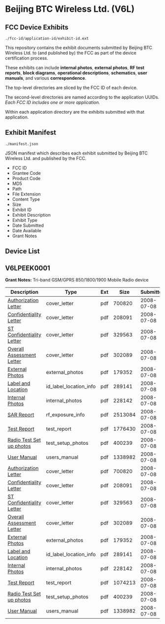 # Beijing BTC Wireless Ltd. (V6L)
## FCC Device Exhibits

```
./fcc-id/application-id/exhibit-id.ext
```

This repository contains the exhibit documents submitted by Beijing BTC Wireless Ltd. to (and published by) the FCC as part of the device certification process.

These exhibits can include **internal photos**, **external photos**, **RF test reports**, **block diagrams**, **operational descriptions**, **schematics**, **user manuals**, and various **correspondence**.

The top-level directories are sliced by the FCC ID of each device.

The second-level directories are named according to the application UUIDs. *Each FCC ID includes one or more application.*

Within each application directory are the exhibits submitted with that application. 

## Exhibit Manifest

```
./manifest.json
```

JSON manifest which describes each exhibit submitted by Beijing BTC Wireless Ltd. and published by the FCC.

- FCC ID
- Grantee Code
- Product Code
- MD5
- Path
- File Extension
- Content Type
- Size
- Exhibit ID
- Exhibit Description
- Exhibit Type
- Date Submitted
- Date Available
- Grant Notes

## Device List
## V6LPEEK0001
**Grant Notes:** Tri-band GSM/GPRS 850/1800/1900 Mobile Radio device

| Description | Type | Ext | Size | Submitted | Available |
| ----------- | ---- | --- | ---- | --------- | --------- |
| [Authorization Letter](V6LPEEK0001/b2434b247b0eef9a6500e126433a3a9e/966609.pdf) | cover_letter | pdf | 700820 | 2008-07-08 | 2008-07-08 |
| [Confidentiality Letter](V6LPEEK0001/b2434b247b0eef9a6500e126433a3a9e/966610.pdf) | cover_letter | pdf | 208091 | 2008-07-08 | 2008-07-08 |
| [ST Confidentiality Letter](V6LPEEK0001/b2434b247b0eef9a6500e126433a3a9e/966611.pdf) | cover_letter | pdf | 329563 | 2008-07-08 | 2008-07-08 |
| [Overall Assessment Letter](V6LPEEK0001/b2434b247b0eef9a6500e126433a3a9e/966612.pdf) | cover_letter | pdf | 302089 | 2008-07-08 | 2008-07-08 |
| [External Photos](V6LPEEK0001/b2434b247b0eef9a6500e126433a3a9e/966603.pdf) | external_photos | pdf | 179352 | 2008-07-08 | 2008-08-22 |
| [Label and Location](V6LPEEK0001/b2434b247b0eef9a6500e126433a3a9e/966602.pdf) | id_label_location_info | pdf | 289141 | 2008-07-08 | 2008-07-08 |
| [Internal Photos](V6LPEEK0001/b2434b247b0eef9a6500e126433a3a9e/966608.pdf) | internal_photos | pdf | 228142 | 2008-07-08 | 2008-08-22 |
| [SAR Report](V6LPEEK0001/b2434b247b0eef9a6500e126433a3a9e/966624.pdf) | rf_exposure_info | pdf | 2513084 | 2008-07-08 | 2008-07-08 |
| [Test Report](V6LPEEK0001/b2434b247b0eef9a6500e126433a3a9e/966618.pdf) | test_report | pdf | 1776430 | 2008-07-08 | 2008-07-08 |
| [Radio Test Set up photos](V6LPEEK0001/b2434b247b0eef9a6500e126433a3a9e/966619.pdf) | test_setup_photos | pdf | 400239 | 2008-07-08 | 2008-08-22 |
| [User Manual](V6LPEEK0001/b2434b247b0eef9a6500e126433a3a9e/966607.pdf) | users_manual | pdf | 1338982 | 2008-07-08 | 2008-08-22 |
| [Authorization Letter](V6LPEEK0001/8ba03175da81f6fcd43bbdcaba1e4627/966609.pdf) | cover_letter | pdf | 700820 | 2008-07-08 | 2008-07-08 |
| [Confidentiality Letter](V6LPEEK0001/8ba03175da81f6fcd43bbdcaba1e4627/966610.pdf) | cover_letter | pdf | 208091 | 2008-07-08 | 2008-07-08 |
| [ST Confidentiality Letter](V6LPEEK0001/8ba03175da81f6fcd43bbdcaba1e4627/966611.pdf) | cover_letter | pdf | 329563 | 2008-07-08 | 2008-07-08 |
| [Overall Assessment Letter](V6LPEEK0001/8ba03175da81f6fcd43bbdcaba1e4627/966612.pdf) | cover_letter | pdf | 302089 | 2008-07-08 | 2008-07-08 |
| [External Photos](V6LPEEK0001/8ba03175da81f6fcd43bbdcaba1e4627/966603.pdf) | external_photos | pdf | 179352 | 2008-07-08 | 2008-08-22 |
| [Label and Location](V6LPEEK0001/8ba03175da81f6fcd43bbdcaba1e4627/966602.pdf) | id_label_location_info | pdf | 289141 | 2008-07-08 | 2008-07-08 |
| [Internal Photos](V6LPEEK0001/8ba03175da81f6fcd43bbdcaba1e4627/966608.pdf) | internal_photos | pdf | 228142 | 2008-07-08 | 2008-08-22 |
| [Test Report](V6LPEEK0001/8ba03175da81f6fcd43bbdcaba1e4627/966605.pdf) | test_report | pdf | 1074213 | 2008-07-08 | 2008-07-08 |
| [Radio Test Set up photos](V6LPEEK0001/8ba03175da81f6fcd43bbdcaba1e4627/966619.pdf) | test_setup_photos | pdf | 400239 | 2008-07-08 | 2008-08-22 |
| [User Manual](V6LPEEK0001/8ba03175da81f6fcd43bbdcaba1e4627/966607.pdf) | users_manual | pdf | 1338982 | 2008-07-08 | 2008-08-22 |
